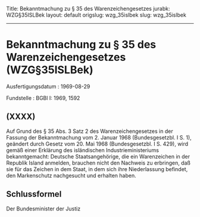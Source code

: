 Title: Bekanntmachung zu § 35 des Warenzeichengesetzes
jurabk: WZG§35ISLBek
layout: default
origslug: wzg_35islbek
slug: wzg_35islbek

---

# Bekanntmachung zu § 35 des Warenzeichengesetzes (WZG§35ISLBek)

Ausfertigungsdatum
:   1969-08-29

Fundstelle
:   BGBl I: 1969, 1592



## (XXXX)

Auf Grund des § 35 Abs. 3 Satz 2 des Warenzeichengesetzes in der
Fassung der Bekanntmachung vom 2. Januar 1968 (Bundesgesetzbl. I S.
1), geändert durch Gesetz vom 20. Mai 1968 (Bundesgesetzbl. I S. 429),
wird gemäß einer Erklärung des isländischen Industrieministeriums
bekanntgemacht:
Deutsche Staatsangehörige, die ein Warenzeichen in der Republik Island
anmelden, brauchen nicht den Nachweis zu erbringen, daß sie für das
Zeichen in dem Staat, in dem sich ihre Niederlassung befindet, den
Markenschutz nachgesucht und erhalten haben.


## Schlussformel

Der Bundesminister der Justiz

